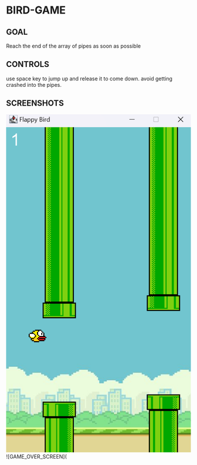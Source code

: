 # BIRD-GAME
## GOAL
Reach the end of the array of pipes as soon as possible
## CONTROLS
use space key to jump up and release it to come down. avoid getting crashed into the pipes.
## SCREENSHOTS
![GAME_SCREEN](https://github.com/anjaalliiiii/BIRD-GAME/blob/main/SS2.png)
![GAME_OVER_SCREEN](
